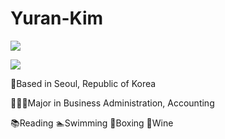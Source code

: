 # Yuran-Kim

<a href="https://hits.seeyoufarm.com"><img src="https://hits.seeyoufarm.com/api/count/incr/badge.svg?url=https%3A%2F%2Fgithub.com%2Fyr1599%2Fhit-counter&count_bg=%23C9B4ED&title_bg=%2382816A&icon=&icon_color=%23E7E7E7&title=hits&edge_flat=false"/></a>


<img src="https://capsule-render.vercel.app/api?type=waving&color=auto&height=300&section=header&text=Yuran%20Kim&fontSize=90" />

💜Based in Seoul, Republic of Korea

👩🏻‍🎓Major in Business Administration, Accounting

📚Reading 🏊Swimming 🥊Boxing 🍷Wine
